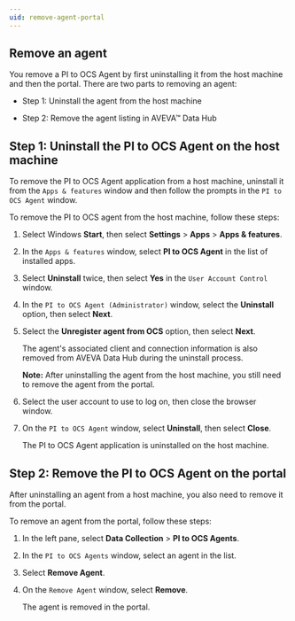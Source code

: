 ```yaml
---
uid: remove-agent-portal
---
```


## Remove an agent
<!-- AF 11/16/21 - This appears in the TOC twice. There should be a "PI to OCS Agent maintenance topic." Also the intro sentence and the following bullets are redundant. -->
You remove a PI to OCS Agent by first uninstalling it from the host machine and then the portal. There are two parts to removing an agent:

* Step 1: Uninstall the agent from the host machine

* Step 2: Remove the agent listing in AVEVA&trade; Data Hub  

## Step 1: Uninstall the PI to OCS Agent on the host machine

To remove the PI to OCS Agent application from a host machine, uninstall it from the `Apps & features` window and then follow the prompts in the `PI to OCS Agent` window.

To remove the PI to OCS agent from the host machine, follow these steps:

1. Select Windows **Start**, then select **Settings** > **Apps** > **Apps & features**.

1. In the `Apps & features` window, select **PI to OCS Agent** in the list of installed apps.
 
1. Select **Uninstall** twice, then select **Yes** in the `User Account Control` window.

1. In the `PI to OCS Agent (Administrator)` window, select the **Uninstall** option, then select **Next**.

1. Select the **Unregister agent from OCS** option, then select **Next**.

   The agent's associated client and connection information is also removed from AVEVA Data Hub during the uninstall process.

   **Note:** After uninstalling the agent from the host machine, you still need to remove the agent from the portal. 

1. Select the user account to use to log on, then close the browser window.<!--AF 11/16/21 When did a browser window open?-->

1. On the `PI to OCS Agent` window, select **Uninstall**, then select **Close**.

   The PI to OCS Agent application is uninstalled on the host machine.

## Step 2: Remove the PI to OCS Agent on the portal

After uninstalling an agent from a host machine, you also need to remove it from the portal.

To remove an agent from the portal, follow these steps:

1. In the left pane, select **Data Collection** > **PI to OCS Agents**.

1. In the `PI to OCS Agents` window, select an agent in the list.

1. Select **Remove Agent**.

1. On the `Remove Agent` window, select **Remove**.

   The agent is removed in the portal.
